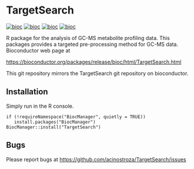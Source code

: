 # TargetSearch

[![bioc](http://bioconductor.org/shields/availability/devel/TargetSearch.svg)](http://bioconductor.org/packages/devel/bioc/html/TargetSearch.html#archives)
[![bioc](http://bioconductor.org/shields/downloads/TargetSearch.svg)](http://bioconductor.org/packages/stats/bioc/TargetSearch/)
[![bioc](http://bioconductor.org/shields/years-in-bioc/TargetSearch.svg)](http://bioconductor.org/packages/devel/bioc/html/TargetSearch.html#since)
[![bioc](http://bioconductor.org/shields/build/devel/bioc/TargetSearch.svg)](http://bioconductor.org/checkResults/devel/bioc-LATEST/TargetSearch/)

R package for the analysis of GC-MS metabolite profiling data. This packages provides a targeted pre-processing method for GC-MS data. Bioconductor web page at

https://bioconductor.org/packages/release/bioc/html/TargetSearch.html

This git repository mirrors the TargetSearch git repository on bioconductor.

## Installation

Simply run in the R console.

```
if (!requireNamespace("BiocManager", quietly = TRUE))
   install.packages("BiocManager")
BiocManager::install("TargetSearch")
```

## Bugs

Please report bugs at https://github.com/acinostroza/TargetSearch/issues

